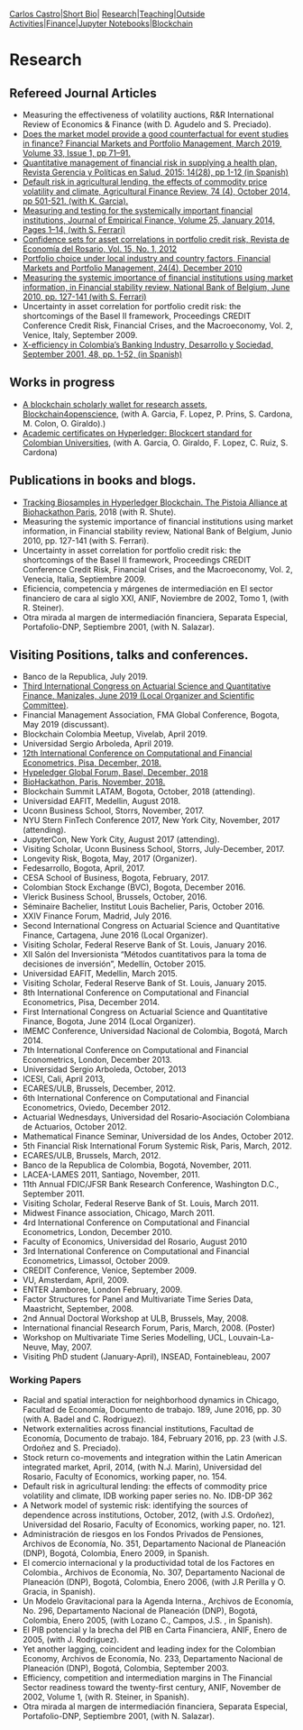 [Carlos Castro](index.md)|[Short Bio](cv.md)| [Research](res.md)|[Teaching](teach.md)|[Outside Activities](Ddiploma.md)|[Finance](Fin.md)|[Jupyter Notebooks](Jup.md)|[Blockchain](Block.md)    

# Research

## Refereed Journal Articles

* Measuring the effectiveness of volatility auctions, R&R International Review of Economics & Finance (with D. Agudelo and S. Preciado).
* [Does the market model provide a good counterfactual for event studies in finance? Financial Markets and Portfolio Management, March 2019, Volume 33, Issue 1, pp 71–91.](https://link.springer.com/article/10.1007/s11408-019-00325-4)
* [Quantitative management of financial risk in supplying a health plan, Revista Gerencia y Políticas en Salud, 2015: 14(28), pp 1-12 (in Spanish)]( http://dx.doi.org/10.11144/Javeriana.rgyps18-28.lacr.)
* [Default risk in agricultural lending, the effects of commodity price volatility and climate, Agricultural Finance Review, 74 (4), October 2014, pp 501-521. (with K. Garcia).](https://doi.org/10.1108/AFR-10-2013-0036 )
* [Measuring and testing for the systemically important financial institutions, Journal of Empirical Finance, Volume 25, January 2014, Pages 1–14, (with S. Ferrari)](https://doi.org/10.1016/j.jempfin.2013.10.009)
* [Confidence sets for asset correlations in portfolio credit risk, Revista de Economía del Rosario, Vol. 15, No. 1, 2012](http://repository.urosario.edu.co/handle/10336/11217)
* [Portfolio choice under local industry and country factors, Financial Markets and Portfolio Management, 24(4), December 2010](https://doi.org/10.1007/s11408-010-0143-9)
* [Measuring the systemic importance of financial institutions using market information, in Financial stability review, National Bank of Belgium, June 2010, pp. 127-141 (with S. Ferrari)](https://www.nbb.be/doc/ts/publications/fsr/fsr_2010_en.pdf)
* Uncertainty in asset correlation for portfolio credit risk: the shortcomings of the Basel II framework, Proceedings CREDIT Conference Credit Risk, Financial Crises, and the Macroeconomy, Vol. 2, Venice, Italy, September 2009.
* [X-efficiency in Colombia’s Banking Industry, Desarrollo y Sociedad, September 2001, 48, pp. 1-52, (in Spanish)](https://economia.uniandes.edu.co/images/archivos/pdfs/Articulos_Revista_Desarrollo_y_Sociedad/Articulo48_4.pdf)

## Works in progress

* [A blockchain scholarly wallet for research assets](https://github.com/Blockchain4openscience), [Blockchain4openscience](http://blockchain4openscience.com/), (with A. Garcia, F. Lopez, P. Prins, S. Cardona, M. Colon, O. Giraldo).)
* [Academic certificates on Hyperledger: Blockcert standard for Colombian Universities](https://hgf18.sched.com/event/G8rr), (with A. Garcia, O. Giraldo, F. Lopez, C. Ruiz, S. Cardona)

## Publications in books and blogs.

* [Tracking Biosamples in Hyperledger Blockchain. The Pistoia Alliance at Biohackathon Paris](https://www.pistoiaalliance.org/tracking-biosamples-in-hyperledger-blockchain-the-pistoia-alliance-at-biohackathon-paris-2018/), 2018 (with R. Shute).
* Measuring the systemic importance of financial institutions using market information, in Financial stability review, National Bank of Belgium, Junio 2010, pp. 127-141 (with S. Ferrari).
* Uncertainty in asset correlation for portfolio credit risk: the shortcomings of the Basel II framework, Proceedings CREDIT Conference Credit Risk, Financial Crises, and the Macroeconomy, Vol. 2, Venecia, Italia, Septiembre 2009.
* Eficiencia, competencia y márgenes de intermediación en El sector financiero de cara al siglo XXI, ANIF, Noviembre de 2002, Tomo 1, (with R. Steiner).
* Otra mirada al margen de intermediación financiera, Separata Especial, Portafolio-DNP, Septiembre 2001, (with N. Salazar).

## Visiting Positions, talks and conferences.

* Banco de la Republica, July 2019.
* [Third International Congress on Actuarial Science and Quantitative Finance, Manizales, June 2019 (Local Organizer and Scientific Committee)](http://icasqf2019.icasqf.org/).
* Financial Management Association, FMA Global Conference, Bogota, May 2019 (discussant).
* Blockchain Colombia Meetup, Vivelab, April 2019.
* Universidad Sergio Arboleda, April 2019.
* [12th International Conference on Computational and Financial Econometrics, Pisa, December, 2018.](http://www.cfenetwork.org/CFE2018/)
* [Hypeledger Global Forum, Basel, December, 2018](https://www.youtube.com/watch?v=r2BGzIsB4ww&feature=youtu.be)
* [BioHackathon, Paris, November, 2018.](https://bh2018paris.info/projects)
* Blockchain Summit LATAM, Bogota, October, 2018 (attending).
* Universidad EAFIT, Medellin, August 2018.
* Uconn Business School, Storrs, November, 2017.
* NYU Stern FinTech Conference 2017, New York City, November, 2017 (attending).
* JupyterCon, New York City, August 2017 (attending).
* Visiting Scholar, Uconn Business School, Storrs, July-December, 2017.
*	Longevity Risk, Bogota, May, 2017 (Organizer).
*	Fedesarrollo, Bogota, April, 2017.
*	CESA School of Business, Bogota, February, 2017.
*	Colombian Stock Exchange (BVC), Bogota, December 2016.
*	Vlerick Business School, Brussels, October, 2016.
*	Séminaire Bachelier, Institut Louis Bachelier, Paris, October 2016.
*	XXIV Finance Forum, Madrid, July 2016.
*	Second International Congress on Actuarial Science and Quantitative Finance, Cartagena, June 2016 (Local Organizer).
*	Visiting Scholar, Federal Reserve Bank of St. Louis, January 2016.
*	XII Salón del Inversionista “Métodos cuantitativos para la toma de decisiones de inversión”, Medellín, October 2015.
*	Universidad EAFIT, Medellin, March 2015.
*	Visiting Scholar, Federal Reserve Bank of St. Louis, January 2015.
*	8th International Conference on Computational and Financial Econometrics, Pisa, December 2014.
*	First International Congress on Actuarial Science and Quantitative Finance, Bogota, June 2014 (Local Organizer).
*	IMEMC Conference, Universidad Nacional de Colombia, Bogotá, March 2014.
*	7th International Conference on Computational and Financial Econometrics,   London, December 2013.
*	Universidad Sergio Arboleda, October, 2013
*	ICESI, Cali, April 2013,
*	ECARES/ULB, Brussels, December, 2012.
*	6th International Conference on Computational and Financial Econometrics, Oviedo, December 2012.
*	Actuarial Wednesdays, Universidad del Rosario-Asociación Colombiana de Actuarios, October 2012.
*	Mathematical Finance Seminar, Universidad de los Andes, October 2012.
*	5th Financial Risk International Forum Systemic Risk, Paris, March, 2012.
*	ECARES/ULB, Brussels, March, 2012.
*	Banco de la Republica de Colombia, Bogotá, November, 2011.
*	LACEA-LAMES 2011, Santiago, November, 2011.
*	11th Annual FDIC/JFSR Bank Research Conference, Washington D.C., September 2011.
*	Visiting Scholar, Federal Reserve Bank of St. Louis, March 2011.
*	Midwest Finance association, Chicago, March 2011.
*	4rd International Conference on Computational and Financial Econometrics,     London, December 2010.
*	Faculty of Economics, Universidad del Rosario, August 2010
*	3rd International Conference on Computational and Financial Econometrics, Limassol, October 2009.
*	CREDIT Conference, Venice, September 2009.
*	VU, Amsterdam, April, 2009.
*	ENTER Jamboree, London February, 2009.
*	Factor Structures for Panel and Multivariate Time Series Data, Maastricht, September, 2008.
*	2nd Annual Doctoral Workshop at ULB, Brussels, May, 2008.
*	International financial Research Forum, Paris, March, 2008. (Poster)
*	Workshop on Multivariate Time Series Modelling, UCL, Louvain-La-Neuve, May, 2007.
* Visiting PhD student (January-April), INSEAD, Fontainebleau, 2007

### Working Papers

*	Racial and spatial interaction for neighborhood dynamics in Chicago, Facultad de Economía, Documento de trabajo. 189, June 2016, pp. 30 (with A. Badel and C. Rodriguez).
*	Network externalities across financial institutions, Facultad de Economía, Documento de trabajo. 184, February 2016, pp. 23 (with J.S. Ordoñez and S. Preciado).
*	Stock return co-movements and integration within the Latin American integrated market, April, 2014, (with N.J. Marin), Universidad del Rosario, Faculty of Economics, working paper, no. 154.
*	Default risk in agricultural lending: the effects of commodity price volatility and climate, IDB working paper series no. No. IDB-DP 362
*	A Network model of systemic risk: identifying the sources of dependence across institutions, October, 2012, (with J.S. Ordoñez), Universidad del Rosario, Faculty of Economics, working paper, no. 121.
*	Administración de riesgos en los Fondos Privados de Pensiones, Archivos de Economía, No. 351, Departamento Nacional de Planeación (DNP), Bogotá, Colombia, Enero 2009, in Spanish.
*	El comercio internacional y la productividad total de los Factores en Colombia., Archivos de Economía, No. 307, Departamento Nacional de Planeación (DNP), Bogotá, Colombia, Enero 2006, (with J.R Perilla y O. Gracia, in Spanish).
*	Un Modelo Gravitacional para la Agenda Interna., Archivos de Economía, No. 296, Departamento Nacional de Planeación (DNP), Bogotá, Colombia, Enero 2005, (with Lozano C., Campos, J.S. , in Spanish).
*	El PIB potencial y la brecha del PIB en Carta Financiera, ANIF, Enero de 2005, (with J. Rodriguez).
*	Yet another lagging, coincident and leading index for the Colombian Economy, Archivos de Economía, No. 233, Departamento Nacional de Planeación (DNP), Bogotá, Colombia, September 2003.
*	Efficiency, competition and intermediation margins in The Financial Sector readiness toward the twenty-first century, ANIF, November de 2002, Volume 1, (with R. Steiner, in Spanish).
*	Otra mirada al margen de intermediación financiera, Separata Especial, Portafolio-DNP, Septiembre 2001, (with N. Salazar).
